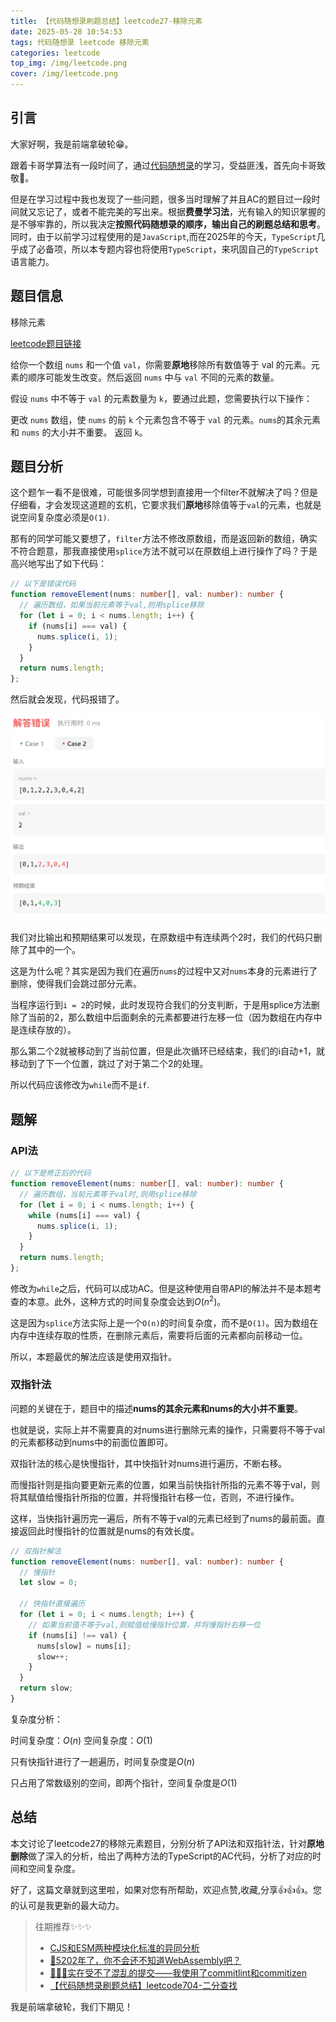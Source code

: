 ```yaml
---
title: 【代码随想录刷题总结】leetcode27-移除元素
date: 2025-05-28 10:54:53
tags: 代码随想录 leetcode 移除元素
categories: leetcode
top_img: /img/leetcode.png
cover: /img/leetcode.png
---
```


## 引言

大家好啊，我是前端拿破轮😁。

跟着卡哥学算法有一段时间了，通过[代码随想录](https://programmercarl.com/)的学习，受益匪浅，首先向卡哥致敬🫡。

但是在学习过程中我也发现了一些问题，很多当时理解了并且AC的题目过一段时间就又忘记了，或者不能完美的写出来。根据**费曼学习法**，光有输入的知识掌握的是不够牢靠的，所以我决定**按照代码随想录的顺序，输出自己的刷题总结和思考**。同时，由于以前学习过程使用的是`JavaScript`,而在2025年的今天，`TypeScript`几乎成了必备项，所以本专题内容也将使用`TypeScript`，来巩固自己的`TypeScript`语言能力。

## 题目信息

移除元素

[leetcode题目链接](https://leetcode.cn/problems/remove-element/description/)

给你一个数组 `nums` 和一个值 `val`，你需要**原地**移除所有数值等于 val 的元素。元素的顺序可能发生改变。然后返回 `nums` 中与 `val` 不同的元素的数量。

假设 `nums` 中不等于 `val` 的元素数量为 `k`，要通过此题，您需要执行以下操作：

更改 `nums` 数组，使 `nums` 的前 `k` 个元素包含不等于 `val` 的元素。`nums`的其余元素和 `nums` 的大小并不重要。
返回 `k`。

## 题目分析

这个题乍一看不是很难，可能很多同学想到直接用一个filter不就解决了吗？但是仔细看，才会发现这道题的玄机，它要求我们**原地**移除值等于`val`的元素，也就是说空间复杂度必须是`O(1)`.

那有的同学可能又要想了，`filter`方法不修改原数组，而是返回新的数组，确实不符合题意，那我直接使用`splice`方法不就可以在原数组上进行操作了吗？于是高兴地写出了如下代码：

```ts
// 以下是错误代码
function removeElement(nums: number[], val: number): number {
  // 遍历数组，如果当前元素等于val,则用splice移除
  for (let i = 0; i < nums.length; i++) {
    if (nums[i] === val) {
      nums.splice(i, 1);
    }
  }
  return nums.length;
};
```

然后就会发现，代码报错了。

![20250605142554](https://raw.githubusercontent.com/majialu-love-zouyutong/pictures/main/20250605142554.png)

我们对比输出和预期结果可以发现，在原数组中有连续两个2时，我们的代码只删除了其中的一个。

这是为什么呢？其实是因为我们在遍历`nums`的过程中又对`nums`本身的元素进行了删除，使得我们会跳过部分元素。

当程序运行到`i = 2`的时候，此时发现符合我们的分支判断，于是用splice方法删除了当前的2，那么数组中后面剩余的元素都要进行左移一位（因为数组在内存中是连续存放的）。

那么第二个2就被移动到了当前位置，但是此次循环已经结束，我们的i自动+1，就移动到了下一个位置，跳过了对于第二个2的处理。

所以代码应该修改为`while`而不是`if`.

## 题解

### API法

```ts
// 以下是修正后的代码
function removeElement(nums: number[], val: number): number {
  // 遍历数组，当前元素等于val时,则用splice移除
  for (let i = 0; i < nums.length; i++) {
    while (nums[i] === val) {
      nums.splice(i, 1);
    }
  }
  return nums.length;
};
```

修改为`while`之后，代码可以成功AC。但是这种使用自带API的解法并不是本题考查的本意。此外，这种方式的时间复杂度会达到$O(n^2)$。

这是因为`splice`方法实际上是一个`O(n)`的时间复杂度，而不是`O(1)`。因为数组在内存中连续存取的性质，在删除元素后，需要将后面的元素都向前移动一位。


所以，本题最优的解法应该是使用双指针。

### 双指针法

问题的关键在于，题目中的描述**nums的其余元素和nums的大小并不重要**。

也就是说，实际上并不需要真的对nums进行删除元素的操作，只需要将不等于val的元素都移动到nums中的前面位置即可。

双指针法的核心是快慢指针，其中快指针对nums进行遍历，不断右移。

而慢指针则是指向要更新元素的位置，如果当前快指针所指的元素不等于val，则将其赋值给慢指针所指的位置，并将慢指针右移一位，否则，不进行操作。

这样，当快指针遍历完一遍后，所有不等于val的元素已经到了nums的最前面。直接返回此时慢指针的位置就是nums的有效长度。


```ts
// 双指针解法
function removeElement(nums: number[], val: number): number {
  // 慢指针
  let slow = 0;

  // 快指针直接遍历
  for (let i = 0; i < nums.length; i++) {
    // 如果当前值不等于val,则赋值给慢指针位置，并将慢指针右移一位
    if (nums[i] !== val) {
      nums[slow] = nums[i];
      slow++;
    }
  }
  return slow;
}

```
复杂度分析：

时间复杂度：$O(n)$
空间复杂度：$O(1)$

只有快指针进行了一趟遍历，时间复杂度是$O(n)$

只占用了常数级别的空间，即两个指针，空间复杂度是$O(1)$

## 总结

本文讨论了leetcode27的移除元素题目，分别分析了API法和双指针法，针对**原地删除**做了深入的分析，给出了两种方法的TypeScript的AC代码，分析了对应的时间和空间复杂度。

好了，这篇文章就到这里啦，如果对您有所帮助，欢迎点赞,收藏,分享👍👍👍。您的认可是我更新的最大动力。

> 往期推荐✨✨✨
> - [CJS和ESM两种模块化标准的异同分析](https://juejin.cn/post/7473814041867780130)
> - [🤔5202年了，你不会还不知道WebAssembly吧？](https://juejin.cn/post/7498988293209784374)
> - [🚀🚀🚀实在受不了混乱的提交——我使用了commitlint和commitizen](https://juejin.cn/post/7508919522905522226)
> - [【代码随想录刷题总结】leetcode704-二分查找](https://juejin.cn/post/7509044958997970953)

我是前端拿破轮，我们下期见！

